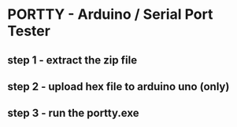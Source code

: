 # PORTTY - Arduino / Serial Port Tester
## step 1 - extract the zip file
## step 2 - upload hex file to arduino uno (only)
## step 3 - run the portty.exe
